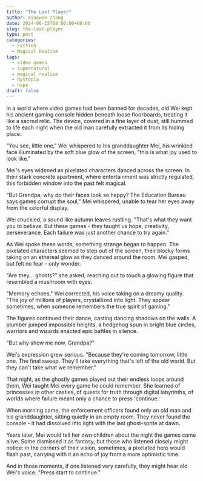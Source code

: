 ```yaml
---
title: "The Last Player"
author: Xiaowen Zhang
date: 2024-06-15T08:00:00+08:00
slug: the-last-player
type: post
categories:
  - Fiction
  - Magical Realism
tags:
  - video games
  - supernatural
  - magical realism
  - dystopia
  - hope
draft: false
---
```


In a world where video games had been banned for decades, old Wei kept his ancient gaming console hidden beneath loose floorboards, treating it like a sacred relic. The device, covered in a fine layer of dust, still hummed to life each night when the old man carefully extracted it from its hiding place.

"You see, little one," Wei whispered to his granddaughter Mei, his wrinkled face illuminated by the soft blue glow of the screen, "this is what joy used to look like."

Mei's eyes widened as pixelated characters danced across the screen. In their stark concrete apartment, where entertainment was strictly regulated, this forbidden window into the past felt magical.

"But Grandpa, why do their faces look so happy? The Education Bureau says games corrupt the soul," Mei whispered, unable to tear her eyes away from the colorful display.

Wei chuckled, a sound like autumn leaves rustling. "That's what they want you to believe. But these games - they taught us hope, creativity, perseverance. Each failure was just another chance to try again."

As Wei spoke these words, something strange began to happen. The pixelated characters seemed to step out of the screen, their blocky forms taking on an ethereal glow as they danced around the room. Mei gasped, but felt no fear - only wonder.

"Are they... ghosts?" she asked, reaching out to touch a glowing figure that resembled a mushroom with eyes.

"Memory echoes," Wei corrected, his voice taking on a dreamy quality. "The joy of millions of players, crystallized into light. They appear sometimes, when someone remembers the true spirit of gaming."

The figures continued their dance, casting dancing shadows on the walls. A plumber jumped impossible heights, a hedgehog spun in bright blue circles, warriors and wizards enacted epic battles in silence.

"But why show me now, Grandpa?"

Wei's expression grew serious. "Because they're coming tomorrow, little one. The final sweep. They'll take everything that's left of the old world. But they can't take what we remember."

That night, as the ghostly games played out their endless loops around them, Wei taught Mei every game he could remember. She learned of princesses in other castles, of quests for truth through digital labyrinths, of worlds where failure meant only a chance to press 'continue.'

When morning came, the enforcement officers found only an old man and his granddaughter, sitting quietly in an empty room. They never found the console - it had dissolved into light with the last ghost-sprite at dawn.

Years later, Mei would tell her own children about the night the games came alive. Some dismissed it as fantasy, but those who listened closely might notice: in the corners of their vision, sometimes, a pixelated hero would flash past, carrying with it an echo of joy from a more optimistic time.

And in those moments, if one listened very carefully, they might hear old Wei's voice: "Press start to continue."